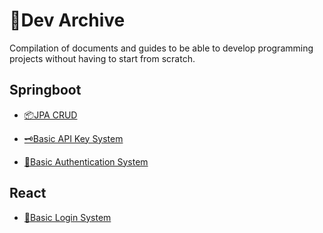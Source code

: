 # 📃Dev Archive
Compilation of documents and guides to be able to develop programming projects without having to start from scratch.

## Springboot
- [📦JPA CRUD](https://github.com/albertcastineira/dev-archive/blob/main/Springboot/JPA-CRUD.md)

- [🗝️Basic API Key System](https://github.com/albertcastineira/dev-archive/blob/main/Springboot/Basic-API-KEY-System.md)

- [🔐Basic Authentication System](https://github.com/albertcastineira/dev-archive/blob/main/Springboot/Basic-Authentication-System.md)

## React
- [🔐Basic Login System](https://github.com/albertcastineira/dev-archive/blob/main/React/Basic-Login-System.md)